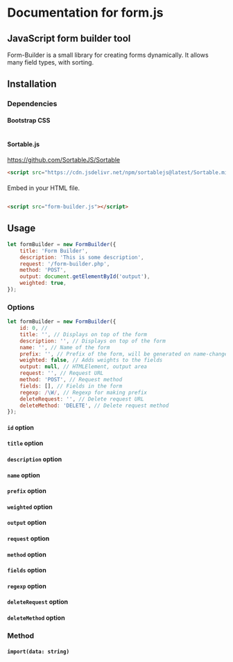 # Documentation for form.js

## JavaScript form builder tool

Form-Builder is a small library for creating forms dynamically. It allows many field types, with sorting.

## Installation

### Dependencies

#### Bootstrap CSS

```html

```

#### Sortable.js
https://github.com/SortableJS/Sortable
```html
<script src="https://cdn.jsdelivr.net/npm/sortablejs@latest/Sortable.min.js"></script>
```

#### 

Embed in your HTML file.
```html

<script src="form-builder.js"></script>
```

## Usage
```javascript
let formBuilder = new FormBuilder({
    title: 'Form Builder',
    description: 'This is some description',
    request: '/form-builder.php',
    method: 'POST',
    output: document.getElementById('output'),
    weighted: true,
});
```

### Options
```javascript
let formBuilder = new FormBuilder({
	id: 0, // 
	title: '', // Displays on top of the form
	description: '', // Displays on top of the form
	name: '', // Name of the form
	prefix: '', // Prefix of the form, will be generated on name-change
	weighted: false, // Adds weights to the fields
	output: null, // HTMLElement, output area
	request: '', // Request URL
	method: 'POST', // Request method
	fields: [], // Fields in the form
	regexp: /\W/, // Regexp for making prefix
	deleteRequest: '', // Delete request URL
	deleteMethod: 'DELETE', // Delete request method
});
```

#### `id` option

#### `title` option

#### `description` option

#### `name` option

#### `prefix` option

#### `weighted` option

#### `output` option

#### `request` option

#### `method` option
#### `fields` option
#### `regexp` option
#### `deleteRequest` option
#### `deleteMethod` option

### Method

#### `import(data: string)`